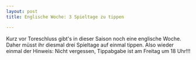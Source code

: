 ```yaml
---
layout: post
title: Englische Woche: 3 Spieltage zu tippen

---
```


Kurz vor Toreschluss gibt's in dieser Saison noch eine englische Woche. Daher müsst ihr diesmal drei Spieltage auf einmal tippen. Also wieder einmal der Hinweis: Nicht vergessen, Tippabgabe ist am Freitag um 18 Uhr!!!


